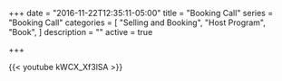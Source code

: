 +++
date = "2016-11-22T12:35:11-05:00"
title = "Booking Call"
series = "Booking Call"
categories = [
  "Selling and Booking",
  "Host Program",
  "Book",
]
description = ""
active = true

+++

{{< youtube kWCX_Xf3lSA >}}

